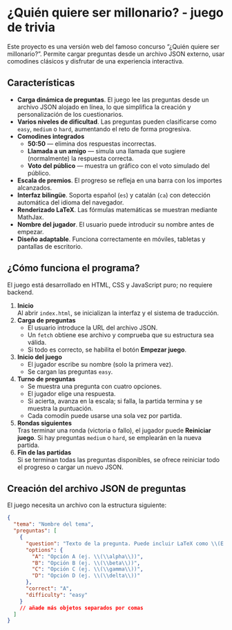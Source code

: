 # ¿Quién quiere ser millonario? - juego de trivia

Este proyecto es una versión web del famoso concurso “¿Quién quiere ser millonario?”. Permite cargar preguntas desde un archivo JSON externo, usar comodines clásicos y disfrutar de una experiencia interactiva.

## Características

- **Carga dinámica de preguntas**. El juego lee las preguntas desde un archivo JSON alojado en línea, lo que simplifica la creación y personalización de los cuestionarios.  
- **Varios niveles de dificultad**. Las preguntas pueden clasificarse como `easy`, `medium` o `hard`, aumentando el reto de forma progresiva.  
- **Comodines integrados**  
  - **50:50** — elimina dos respuestas incorrectas.  
  - **Llamada a un amigo** — simula una llamada que sugiere (normalmente) la respuesta correcta.  
  - **Voto del público** — muestra un gráfico con el voto simulado del público.  
- **Escala de premios**. El progreso se refleja en una barra con los importes alcanzados.  
- **Interfaz bilingüe**. Soporta español (`es`) y catalán (`ca`) con detección automática del idioma del navegador.  
- **Renderizado LaTeX**. Las fórmulas matemáticas se muestran mediante MathJax.  
- **Nombre del jugador**. El usuario puede introducir su nombre antes de empezar.  
- **Diseño adaptable**. Funciona correctamente en móviles, tabletas y pantallas de escritorio.

## ¿Cómo funciona el programa?

El juego está desarrollado en HTML, CSS y JavaScript puro; no requiere backend.

1. **Inicio**  
   Al abrir `index.html`, se inicializan la interfaz y el sistema de traducción.  
2. **Carga de preguntas**  
   - El usuario introduce la URL del archivo JSON.  
   - Un `fetch` obtiene ese archivo y comprueba que su estructura sea válida.  
   - Si todo es correcto, se habilita el botón **Empezar juego**.  
3. **Inicio del juego**  
   - El jugador escribe su nombre (solo la primera vez).  
   - Se cargan las preguntas `easy`.  
4. **Turno de preguntas**  
   - Se muestra una pregunta con cuatro opciones.  
   - El jugador elige una respuesta.  
   - Si acierta, avanza en la escala; si falla, la partida termina y se muestra la puntuación.  
   - Cada comodín puede usarse una sola vez por partida.  
5. **Rondas siguientes**  
   Tras terminar una ronda (victoria o fallo), el jugador puede **Reiniciar juego**. Si hay preguntas `medium` o `hard`, se emplearán en la nueva partida.  
6. **Fin de las partidas**  
   Si se terminan todas las preguntas disponibles, se ofrece reiniciar todo el progreso o cargar un nuevo JSON.

## Creación del archivo JSON de preguntas

El juego necesita un archivo con la estructura siguiente:

```json
{
  "tema": "Nombre del tema",
  "preguntas": [
    {
      "question": "Texto de la pregunta. Puede incluir LaTeX como \\(E = mc^2\\).",
      "options": {
        "A": "Opción A (ej. \\(\\alpha\\))",
        "B": "Opción B (ej. \\(\\beta\\))",
        "C": "Opción C (ej. \\(\\gamma\\))",
        "D": "Opción D (ej. \\(\\delta\\))"
      },
      "correct": "A",
      "difficulty": "easy"
    }
    // añade más objetos separados por comas
  ]
}
